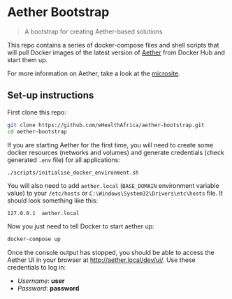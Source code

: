 # Aether Bootstrap

> A bootstrap for creating Aether-based solutions

This repo contains a series of docker-compose files and shell scripts that will pull Docker images of the latest version of [Aether](https://github.com/eHealthAfrica/aether) from Docker Hub and start them up.

For more information on Aether, take a look at the [microsite](https://aether.ehealthafrica.org).

## Set-up instructions

First clone this repo:

```bash
git clone https://github.com/eHealthAfrica/aether-bootstrap.git
cd aether-bootstrap
```

If you are starting Aether for the first time, you will need to create some docker resources (networks and volumes) and generate credentials (check generated `.env` file) for all applications:

```bash
./scripts/initialise_docker_environment.sh
```

You will also need to add `aether.local` (`BASE_DOMAIN` environment variable value)
to your `/etc/hosts` or `C:\Windows\System32\Drivers\etc\hosts` file.
It should look something like this:

```text
127.0.0.1  aether.local
```

Now you just need to tell Docker to start aether up:

```bash
docker-compose up
```

Once the console output has stopped, you should be able to access the Aether UI in your browser at http://aether.local/dev/ui/. Use these credentials to log in:

- *Username*: **user**
- *Password*: **password**
